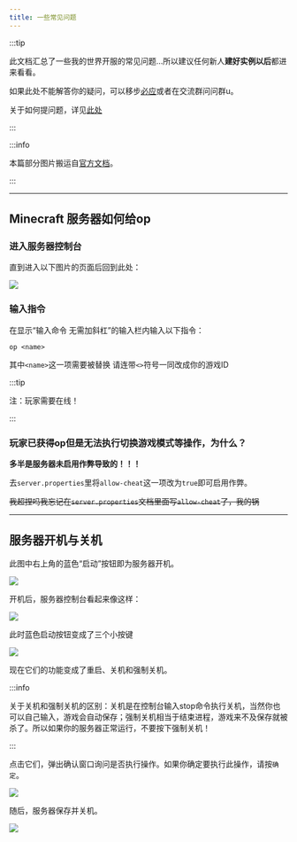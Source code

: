 ```yaml
---
title: 一些常见问题
---
```


:::tip

此文档汇总了一些我的世界开服的常见问题…所以建议任何新人**建好实例以后**都进来看看。

如果此处不能解答你的疑问，可以移步[必应](https://cn.bing.com)或者在交流群问问群u。

关于如何提问题，详见[此处](/docs/howtoask)

:::

:::info

本篇部分图片搬运自[官方文档](https://simpfun.me)。

:::

-----

## Minecraft 服务器如何给op

### 进入服务器控制台

直到进入以下图片的页面后回到此处：

![](https://www.simpfun.me/assets/images/%E7%BB%88%E7%AB%AF%E8%A7%A3%E6%9E%90-d86ed842811934d638a63900d57cf74c.png)

### 输入指令

在显示“输入命令 无需加斜杠”的输入栏内输入以下指令：

`op <name>`

其中`<name>`这一项需要被替换 请连带`<>`符号一同改成你的游戏ID

:::tip

注：玩家需要在线！

:::

### 玩家已获得op但是无法执行切换游戏模式等操作，为什么？

**多半是服务器未启用作弊导致的！！！**

去`server.properties`里将`allow-cheat`这一项改为`true`即可启用作弊。

~~我超捏吗我忘记在`server.properties`文档里面写`allow-cheat`了，我的锅~~

-----

## 服务器开机与关机

此图中右上角的蓝色“启动”按钮即为服务器开机。

![](https://www.simpfun.me/assets/images/%E9%A1%B5%E9%9D%A2%E8%A7%A3%E6%9E%90-fa8e5ba37e9ee0556bfe80e354020d12.png)

开机后，服务器控制台看起来像这样：

![](/img/pages/CommonQuestions-1.png)

此时蓝色启动按钮变成了三个小按键

![](/img/pages/CommonQuestions-2.png)

现在它们的功能变成了重启、关机和强制关机。

:::info

关于关机和强制关机的区别：关机是在控制台输入stop命令执行关机，当然你也可以自己输入，游戏会自动保存；强制关机相当于结束进程，游戏来不及保存就被杀了。所以如果你的服务器正常运行，不要按下强制关机！

:::

点击它们，弹出确认窗口询问是否执行操作。如果你确定要执行此操作，请按`确定`。

![](/img/pages/CommonQuestions-3.png)

随后，服务器保存并关机。

![](/img/pages/CommonQuestions-4.png)
